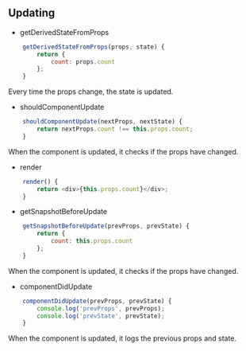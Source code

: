 ## Updating

- getDerivedStateFromProps

```js
    getDerivedStateFromProps(props, state) {
        return {
            count: props.count
        };
    }
```

Every time the props change, the state is updated.

- shouldComponentUpdate

```js
    shouldComponentUpdate(nextProps, nextState) {
        return nextProps.count !== this.props.count;
    }
```

When the component is updated, it checks if the props have changed.

- render

```js
    render() {
        return <div>{this.props.count}</div>;
    }
```

- getSnapshotBeforeUpdate

```js
    getSnapshotBeforeUpdate(prevProps, prevState) {
        return {
            count: this.props.count
        };
    }
```

When the component is updated, it checks if the props have changed.


- componentDidUpdate

```js
    componentDidUpdate(prevProps, prevState) {
        console.log('prevProps', prevProps);
        console.log('prevState', prevState);
    }
```

When the component is updated, it logs the previous props and state.